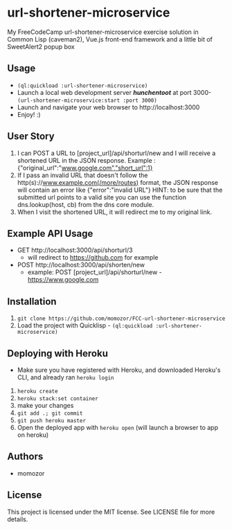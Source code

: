 # url-shortener-microservice
My FreeCodeCamp url-shortener-microservice exercise solution in Common Lisp (caveman2), Vue.js front-end framework and a little bit of SweetAlert2 popup box

## Usage
* `(ql:quickload :url-shortener-microservice)`
* Launch a local web development server ***hunchentoot*** at port 3000- `(url-shortener-microservice:start :port 3000)`
* Launch and navigate your web browser to http://localhost:3000
* Enjoy! :)

## User Story
1. I can POST a URL to [project_url]/api/shorturl/new and I will receive a shortened URL in the JSON response.
Example : {"original_url":"www.google.com","short_url":1}
2. If I pass an invalid URL that doesn't follow the http(s)://www.example.com(/more/routes) format, the JSON response will contain an error like {"error":"invalid URL"}
HINT: to be sure that the submitted url points to a valid site you can use the function dns.lookup(host, cb) from the dns core module.
3. When I visit the shortened URL, it will redirect me to my original link.


## Example API Usage
* GET http://localhost:3000/api/shorturl/3
  - will redirect to https://github.com for example
* POST http://localhost:3000/api/shorten/new
  - example: POST [project_url]/api/shorturl/new - https://www.google.com

## Installation
1. `git clone https://github.com/momozor/FCC-url-shortener-microservice`
2. Load the project with Quicklisp - `(ql:quickload :url-shortener-microservice)`

## Deploying with Heroku
* Make sure you have registered with Heroku, and downloaded Heroku's CLI, and already ran
`heroku login`

1. `heroku create`
2. `heroku stack:set container`
3. make your changes
4. `git add .; git commit`
5. `git push heroku master`
6. Open the deployed app with `heroku open` (will launch a browser to app on heroku)

## Authors
* momozor

## License
This project is licensed under the MIT license. See LICENSE file for more details.
